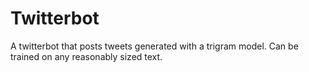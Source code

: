 # Twitterbot
A twitterbot that posts tweets generated with a trigram model. Can be trained on any reasonably sized text.
